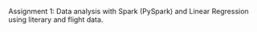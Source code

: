 Assignment 1:
Data analysis with Spark (PySpark) and Linear Regression using literary and flight data.